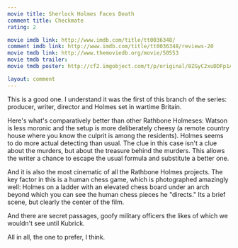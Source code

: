 ```yaml
---
movie title: Sherlock Holmes Faces Death
comment title: Checkmate
rating: 2

movie imdb link: http://www.imdb.com/title/tt0036348/
comment imdb link: http://www.imdb.com/title/tt0036348/reviews-20
movie tmdb link: http://www.themoviedb.org/movie/50553
movie tmdb trailer: 
movie tmdb poster: http://cf2.imgobject.com/t/p/original/8ZGyC2xuDDFp1AQ1wtCvK5FGU3w.jpg

layout: comment
---
```


This is a good one. I understand it was the first of this branch of the series: producer, writer, director and Holmes set in wartime Britain.

Here's what's comparatively better than other Rathbone Holmeses: Watson is less moronic and the setup is more deliberately cheesy (a remote country house where you know the culprit is among the residents). Holmes seems to do more actual detecting than usual. The clue in this case isn't a clue about the murders, but about the treasure behind the murders. This allows the writer a chance to escape the usual formula and substitute a better one.

And it is also the most cinematic of all the Rathbone Holmes projects. The key factor in this is a human chess game, which is photographed amazingly well: Holmes on a ladder with an elevated chess board under an arch beyond which you can see the human chess pieces he "directs." Its a brief scene, but clearly the center of the film.

And there are secret passages, goofy military officers the likes of which we wouldn't see until Kubrick. 

All in all, the one to prefer, I think.